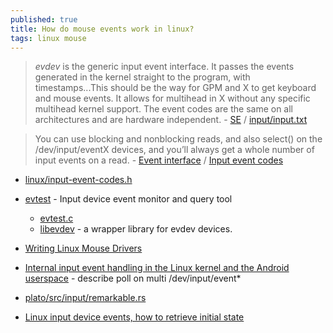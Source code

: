 ```yaml
---
published: true
title: How do mouse events work in linux?
tags: linux mouse
---
```

> _evdev_ is the generic input event interface. It passes the events generated in the kernel straight to the program, with timestamps...This should be the way for GPM and X to get keyboard and mouse events. It allows for multihead in X without any specific multihead kernel support. The event codes are the same on all architectures and are hardware independent. - [SE](https://unix.stackexchange.com/questions/25601/how-do-mouse-events-work-in-linux) / [input/input.txt](https://www.kernel.org/doc/Documentation/input/input.txt)

> You can use blocking and nonblocking reads, and also select() on the /dev/input/eventX devices, and you’ll always get a whole number of input events on a read. - [Event interface](https://www.kernel.org/doc/html/v4.14/input/input.html#event-interface) / [Input event codes](https://www.kernel.org/doc/html/latest/input/event-codes.html#input-event-codes)

- [linux/input-event-codes.h](https://github.com/torvalds/linux/blob/master/include/uapi/linux/input-event-codes.h)
- [evtest](https://www.systutorials.com/docs/linux/man/1-evtest/) - Input device event monitor and query tool
	- [evtest.c](https://github.com/freedesktop-unofficial-mirror/evtest/blob/master/evtest.c)
	- [libevdev](https://www.freedesktop.org/wiki/Software/libevdev/) -  a wrapper library for evdev devices.

- [Writing Linux Mouse Drivers](https://www.linuxtoday.com/blog/writing-linux-mouse-drivers.html)

- [Internal input event handling in the Linux kernel and the Android userspace](https://jichu4n.com/posts/internal-input-event-handling-in-the-linux-kernel-and-the-android-userspace/) - describe poll on multi /dev/input/event*

- [ plato/src/input/remarkable.rs ](https://github.com/darvin/plato/blob/master/src/input/remarkable.rs)

- [Linux input device events, how to retrieve initial state](https://stackoverflow.com/questions/27063833/linux-input-device-events-how-to-retrieve-initial-state)
